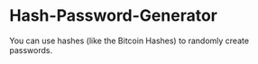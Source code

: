 # Hash-Password-Generator
You can use hashes (like the Bitcoin Hashes) to randomly create passwords.

